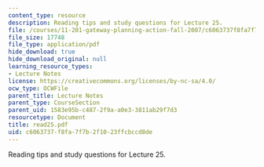 ```yaml
---
content_type: resource
description: Reading tips and study questions for Lecture 25.
file: /courses/11-201-gateway-planning-action-fall-2007/c6063737f8fa7f7b2f1023ffcbccd8de_read25.pdf
file_size: 17748
file_type: application/pdf
hide_download: true
hide_download_original: null
learning_resource_types:
- Lecture Notes
license: https://creativecommons.org/licenses/by-nc-sa/4.0/
ocw_type: OCWFile
parent_title: Lecture Notes
parent_type: CourseSection
parent_uid: 1583e95b-c487-2f9a-a0e3-3811ab29f7d3
resourcetype: Document
title: read25.pdf
uid: c6063737-f8fa-7f7b-2f10-23ffcbccd8de
---
```

Reading tips and study questions for Lecture 25.